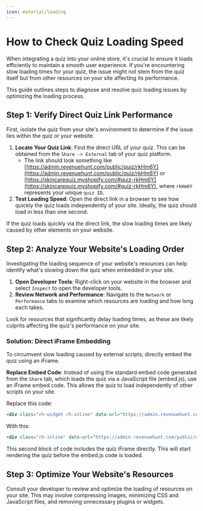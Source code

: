 ```yaml
---
icon: material/loading
---
```


# How to Check Quiz Loading Speed

When integrating a quiz into your online store, it's crucial to ensure it loads efficiently to maintain a smooth user experience. If you're encountering slow loading times for your quiz, the issue might not stem from the quiz itself but from other resources on your site affecting its performance. 

This guide outlines steps to diagnose and resolve quiz loading issues by optimizing the loading process.

## Step 1: Verify Direct Quiz Link Performance

First, isolate the quiz from your site's environment to determine if the issue lies within the quiz or your website.

1. **Locate Your Quiz Link**: Find the direct URL of your quiz. This can be obtained from the `Share -> External` tab of your quiz platform. 
    - The link should look something like [https://admin.revenuehunt.com/public/quiz/rkHm6Y](https://admin.revenuehunt.com/public/quiz/rkHm6Y) or [https://skincarequiz.myshopify.com/#quiz-rkHm6Y](https://skincarequiz.myshopify.com/#quiz-rkHm6Y), where `rkHm6Y` represents your unique `quiz ID`.
2. **Test Loading Speed**: Open the direct link in a browser to see how quickly the quiz loads independently of your site. Ideally, the quiz should load in less than one second.

If the quiz loads quickly via the direct link, the slow loading times are likely caused by other elements on your website.

## Step 2: Analyze Your Website's Loading Order

Investigating the loading sequence of your website's resources can help identify what's slowing down the quiz when embedded in your site.

1. **Open Developer Tools**: Right-click on your website in the browser and select `Inspect` to open the developer tools.
2. **Review Network and Performance**: Navigate to the `Network` or `Performance` tabs to examine which resources are loading and how long each takes.

Look for resources that significantly delay loading times, as these are likely culprits affecting the quiz's performance on your site.

### Solution: Direct iFrame Embedding

To circumvent slow loading caused by external scripts, directly embed the quiz using an iFrame.

**Replace Embed Code**: Instead of using the standard embed code generated from the `Share` tab, which loads the quiz via a JavaScript file (embed.js), use an iFrame embed code. This allows the quiz to load independently of other scripts on your site.

Replace this code:

```html
<div class="rh-widget rh-inline" data-url="https://admin.revenuehunt.com/public/quiz/rkHm6Y" style="..."></div>
```

With this:

```html
<div class="rh-inline" data-url="https://admin.revenuehunt.com/public/quiz/rkHm6Y" style="..."><iframe src="https://admin.revenuehunt.com/public/quiz/rkHm6Y" id="DPIyZ" style="..."></iframe></div>
```

This second block of code includes the quiz iFrame directly. This will start rendering the quiz before the embed.js code is loaded.

## Step 3: Optimize Your Website's Resources

Consult your developer to review and optimize the loading of resources on your site. This may involve compressing images, minimizing CSS and JavaScript files, and removing unnecessary plugins or widgets.